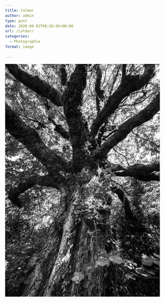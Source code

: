 ```yaml
---
title: Calmar
author: admin
type: post
date: 2020-08-02T08:56:05+00:00
url: /calmar/
categories:
  - Photographie
format: image

---
```

![Calmar](./img_0082.jpg)